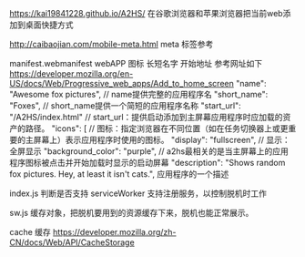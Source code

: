 https://kai19841228.github.io/A2HS/    在谷歌浏览器和苹果浏览器把当前web添加到桌面快捷方式

http://caibaojian.com/mobile-meta.html  meta 标签参考

manifest.webmanifest  webAPP 图标 长短名字 开始地址  参考网址如下
https://developer.mozilla.org/en-US/docs/Web/Progressive_web_apps/Add_to_home_screen
"name": "Awesome fox pictures", // name提供完整的应用程序名
"short_name": "Foxes", // short_name提供一个简短的应用程序名称
"start_url": "/A2HS/index.html" // start_url：提供启动添加到主屏幕应用程序时应加载的资产的路径。
"icons": [ // 图标：指定浏览器在不同位置（如在任务切换器上或更重要的主屏幕上）表示应用程序时使用的图标。
"display": "fullscreen", // 显示：全屏显示
"background_color": "purple", // a2hs最相关的是当主屏幕上的应用程序图标被点击并开始加载时显示的启动屏幕
"description": "Shows random fox pictures. Hey, at least it isn't cats.", 应用程序的一个描述

index.js  判断是否支持 serviceWorker 支持注册服务，以控制脱机时工作

sw.js 缓存对象，把脱机要用到的资源缓存下来，脱机也能正常展示。

cache 缓存 https://developer.mozilla.org/zh-CN/docs/Web/API/CacheStorage